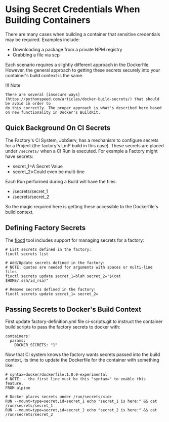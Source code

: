 # Using Secret Credentials When Building Containers

There are many cases when building a container that sensitive
credentials may be required. Examples include:

 -   Downloading a package from a private NPM registry
 -   Grabbing a file via scp

 Each scenario requires a slightly different approach in the
 Dockerfile. However, the general approach to getting these secrets
 securely into your container's build context is the same.

!!! Note

    There are several [insecure ways](https://pythonspeed.com/articles/docker-build-secrets/) that should be avoid in order to
    do this correctly. The proper approach is what's described here based
    on new functionality in Docker's BuildKit.
   
## Quick Background On CI Secrets

The Factory's CI System, JobServ, has a mechanism to configure secrets
for a Project (the factory's LmP build in this case). These secrets are
placed under `/secrets/` when a CI Run is executed. For example a
Factory might have secrets:

  - secret_1=A Secret Value
  - secret_2=Could even be multi-line

Each Run performed during a Build will have the files:

  - /secrets/secret_1
  - /secrets/secret_2

So the magic required here is getting these accessible to the
Dockerfile's build context.

## Defining Factory Secrets

The [fioctl](https://github.com/foundriesio/fioctl) tool includes
support for managing secrets for a factory:

    # List secrets defined in the factory:
    fioctl secrets list

    # Add/Update secrets defined in the factory:
    # NOTE: quotes are needed for arguments with spaces or multi-line files
    fioctl secrets update secret_1=blah secret_2="$(cat $HOME/.ssh/id_rsa)"

    # Remove secrets defined in the factory:
    fioctl secrets update secret_1= secret_2=

## Passing Secrets to Docker's Build Context

First update factory-definition.yml file ci-scripts.git to instruct the
container build scripts to pass the factory secrets to docker with:

    containers:
      params:
        DOCKER_SECRETS: "1"

Now that CI system knows the factory wants secrets passed into the build
context, its time to update the Dockerfile for the container with
something like:

    # syntax=docker/dockerfile:1.0.0-experimental
    # NOTE: - the first line must be this "syntax=" to enable this feature.
    FROM alpine

    # Docker places secrets under /run/secrets/<id>
    RUN --mount=type=secret,id=secret_1 echo "secret_1 is here:" && cat /run/secrets/secret_1
    RUN --mount=type=secret,id=secret_2 echo "secret_2 is here:" && cat /run/secrets/secret_2
